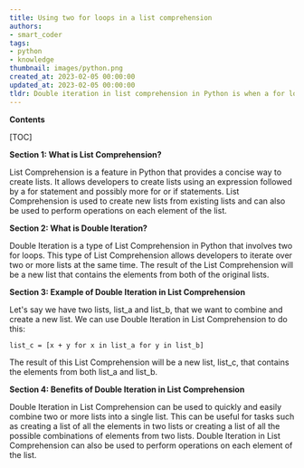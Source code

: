 ```yaml
---
title: Using two for loops in a list comprehension
authors:
- smart_coder
tags:
- python
- knowledge
thumbnail: images/python.png
created_at: 2023-02-05 00:00:00
updated_at: 2023-02-05 00:00:00
tldr: Double iteration in list comprehension in Python is when a for loop is nested within another for loop in a list comprehension.
---
```


**Contents**

[TOC]

**Section 1: What is List Comprehension?**

List Comprehension is a feature in Python that provides a concise way to create lists. It allows developers to create lists using an expression followed by a for statement and possibly more for or if statements. List Comprehension is used to create new lists from existing lists and can also be used to perform operations on each element of the list.

**Section 2: What is Double Iteration?**

Double Iteration is a type of List Comprehension in Python that involves two for loops. This type of List Comprehension allows developers to iterate over two or more lists at the same time. The result of the List Comprehension will be a new list that contains the elements from both of the original lists.

**Section 3: Example of Double Iteration in List Comprehension**

Let's say we have two lists, list_a and list_b, that we want to combine and create a new list. We can use Double Iteration in List Comprehension to do this:

```
list_c = [x + y for x in list_a for y in list_b]
```

The result of this List Comprehension will be a new list, list_c, that contains the elements from both list_a and list_b.

**Section 4: Benefits of Double Iteration in List Comprehension**

Double Iteration in List Comprehension can be used to quickly and easily combine two or more lists into a single list. This can be useful for tasks such as creating a list of all the elements in two lists or creating a list of all the possible combinations of elements from two lists. Double Iteration in List Comprehension can also be used to perform operations on each element of the list.
